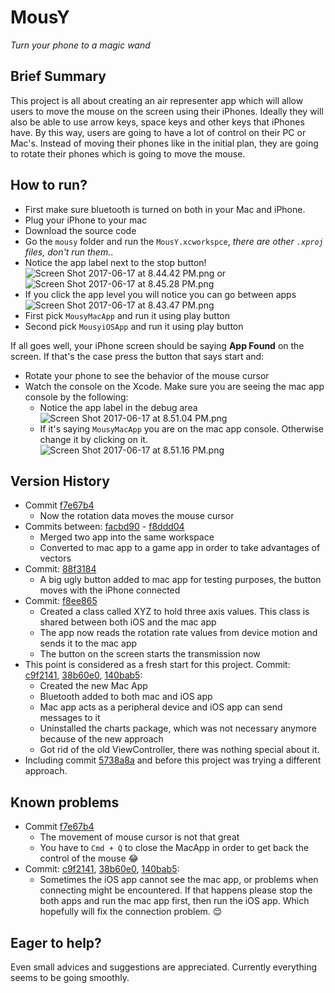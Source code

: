 # MousY
*Turn your phone to a magic wand*

## Brief Summary
This project is all about creating an air representer app which will allow users to move the mouse on the screen using their iPhones. Ideally they will also be able to use arrow keys, space keys and other keys that iPhones have. By this way, users are going to have a lot of control on their PC or Mac's. Instead of moving their phones like in the initial plan, they are going to rotate their phones which is going to move the mouse. 

## How to run?  
* First make sure bluetooth is turned on both in your Mac and iPhone.
* Plug your iPhone to your mac
* Download the source code 
* Go the `mousy` folder and run the `MousY.xcworkspce`, *there are other `.xproj` files, don't run them.*.  
* Notice the app label next to the stop button!   
![Screen Shot 2017-06-17 at 8.44.42 PM.png](https://bitbucket.org/repo/9p8MEoj/images/4238907715-Screen%20Shot%202017-06-17%20at%208.44.42%20PM.png) or ![Screen Shot 2017-06-17 at 8.45.28 PM.png](https://bitbucket.org/repo/9p8MEoj/images/2718577939-Screen%20Shot%202017-06-17%20at%208.45.28%20PM.png)  
* If you click the app level you will notice you can go between apps  
![Screen Shot 2017-06-17 at 8.43.47 PM.png](https://bitbucket.org/repo/9p8MEoj/images/1143943264-Screen%20Shot%202017-06-17%20at%208.43.47%20PM.png)
* First pick `MousyMacApp` and run it using play button
* Second pick `MousyiOSApp` and run it using play button

If all goes well, your iPhone screen should be saying **App Found** on the screen. If that's the case press the button that says start and:

* Rotate your phone to see the behavior of the mouse cursor  
* Watch the console on the Xcode. Make sure you are seeing the mac app console by the following:  
	* Notice the app label in the debug area  
![Screen Shot 2017-06-17 at 8.51.04 PM.png](https://bitbucket.org/repo/9p8MEoj/images/1641456974-Screen%20Shot%202017-06-17%20at%208.51.04%20PM.png)  
	* If it's saying `MousyMacApp` you are on the mac app console. Otherwise change it by clicking on it.  
![Screen Shot 2017-06-17 at 8.51.16 PM.png](https://bitbucket.org/repo/9p8MEoj/images/2053584983-Screen%20Shot%202017-06-17%20at%208.51.16%20PM.png)

## Version History  
* Commit [f7e67b4](https://bitbucket.org/egeaydin/mousy/commits/f7e67b401c98a201a70e55511c4cbc2807c6c992)
    * Now the rotation data moves the mouse cursor
* Commits between: [facbd90](https://bitbucket.org/egeaydin/mousy/commits/facbd90814f223dd27cfe26042a0a2e79dcded49) - [f8ddd04](https://bitbucket.org/egeaydin/mousy/commits/f8ddd04f8a1185a4319b879863c608f59ea216d5)
    * Merged two app into the same workspace
    * Converted to mac app to a game app in order to take advantages of vectors 
* Commit: [88f3184](https://bitbucket.org/egeaydin/mousy/commits/88f31848ee4c600cd662ad03a4ed97fe9e6c25a4)  
    * A big ugly button added to mac app for testing purposes, the button moves with the iPhone connected  
* Commit: [f8ee865](https://bitbucket.org/egeaydin/mousy/commits/f8ee8657a750735d00cfd897f05104611dd246ba)  
    * Created a class called XYZ to hold three axis values. This class is shared between both iOS and the mac app
    * The app now reads the rotation rate values from device motion and sends it to the mac app
    * The button on the screen starts the transmission now 
* This point is considered as a fresh start for this project. Commit: [c9f2141](https://bitbucket.org/egeaydin/mousy/commits/c9f214105e3813b0d8e998d2d57a02bb319ae170?at=master), [38b60e0](https://bitbucket.org/egeaydin/mousy/commits/38b60e00d680682f25e85b6bb026d279ff52c15a?at=master),
 [140bab5](https://bitbucket.org/egeaydin/mousy/commits/140bab597cb07b32b54b05e22b62677a9059d396?at=master):
    * Created the new Mac App
    * Bluetooth added to both mac and iOS app
    * Mac app acts as a peripheral device and iOS app can send messages to it
    * Uninstalled the charts package, which was not necessary anymore because of the new approach
    * Got rid of the old ViewController, there was nothing special about it.
* Including commit [5738a8a](https://bitbucket.org/egeaydin/mousy/commits/5738a8a25090fdad623ca23a85404e8418968d0e?at=master) and before this project was trying a different approach.

## Known problems
* Commit [f7e67b4](https://bitbucket.org/egeaydin/mousy/commits/f7e67b401c98a201a70e55511c4cbc2807c6c992)
    * The movement of mouse cursor is not that great
    * You have to `Cmd + Q` to close the MacApp in order to get back the control of the mouse :joy:
* Commit: [c9f2141](https://bitbucket.org/egeaydin/mousy/commits/c9f214105e3813b0d8e998d2d57a02bb319ae170?at=master), [38b60e0](https://bitbucket.org/egeaydin/mousy/commits/38b60e00d680682f25e85b6bb026d279ff52c15a?at=master),
 [140bab5](https://bitbucket.org/egeaydin/mousy/commits/140bab597cb07b32b54b05e22b62677a9059d396?at=master):
    * Sometimes the iOS app cannot see the mac app, or problems when connecting might be encountered. If that happens please stop the both apps and run the mac app first, then run the iOS app. Which hopefully will fix the connection problem. :relieved:

## Eager to help?
Even small advices and suggestions are appreciated. Currently everything seems to be going smoothly.